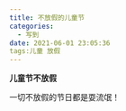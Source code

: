 ```yaml
---
title: 不放假的儿童节
categories:
  - 写到
date: 2021-06-01 23:05:36
tags:儿童 放假
---
```


**儿童节不放假**

一切不放假的节日都是耍流氓！
